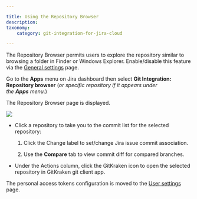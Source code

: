 ```yaml
---

title: Using the Repository Browser
description:
taxonomy:
    category: git-integration-for-jira-cloud

---
```

The Repository Browser permits users to explore the repository similar to browsing a folder in Finder or Windows Explorer. Enable/disable this feature via the [General settings](/git-integration-for-jira-cloud/general-settings-gij-cloud) page.

Go to the **Apps** menu on Jira dashboard then select **Git Integration: Repository browser** (_or specific repository if it appears under the **Apps** menu._)

The Repository Browser page is displayed.

![](https://bigbrassband.atlassian.net/wiki/download/attachments/923664546/gitcloud-repo-browser-sidebar-sel-default.png?version=1&modificationDate=1638358195004&cacheVersion=1&api=v2)

*   Click a repository to take you to the commit list for the selected repository:

    1.  Click the Change label to set/change Jira issue commit association.

    2.  Use the **Compare** tab to view commit diff for compared branches.

*   Under the Actions column, click the GitKraken icon to open the selected repository in GitKraken git client app.


The personal access tokens configuration is moved to the [User settings](/git-integration-for-jira-cloud/user-settings-gij-cloud) page.